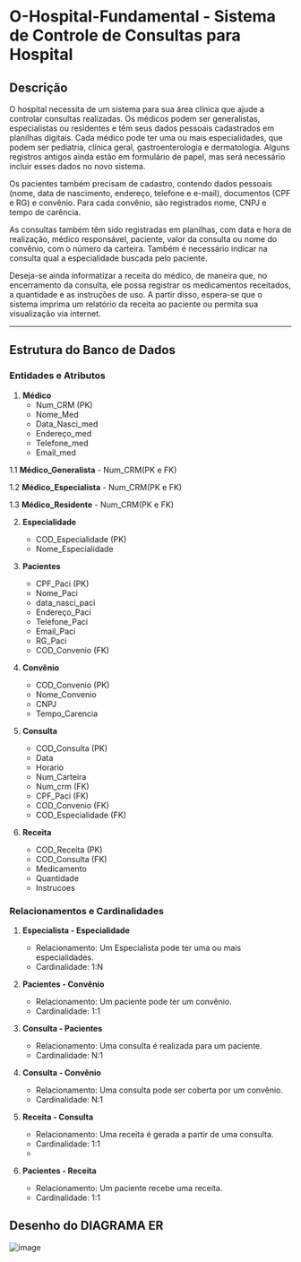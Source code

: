 # O-Hospital-Fundamental - Sistema de Controle de Consultas para Hospital

## Descrição

O hospital necessita de um sistema para sua área clínica que ajude a controlar consultas realizadas. Os médicos podem ser generalistas, especialistas ou residentes e têm seus dados pessoais cadastrados em planilhas digitais. Cada médico pode ter uma ou mais especialidades, que podem ser pediatria, clínica geral, gastroenterologia e dermatologia. Alguns registros antigos ainda estão em formulário de papel, mas será necessário incluir esses dados no novo sistema.

Os pacientes também precisam de cadastro, contendo dados pessoais (nome, data de nascimento, endereço, telefone e e-mail), documentos (CPF e RG) e convênio. Para cada convênio, são registrados nome, CNPJ e tempo de carência.

As consultas também têm sido registradas em planilhas, com data e hora de realização, médico responsável, paciente, valor da consulta ou nome do convênio, com o número da carteira. Também é necessário indicar na consulta qual a especialidade buscada pelo paciente.

Deseja-se ainda informatizar a receita do médico, de maneira que, no encerramento da consulta, ele possa registrar os medicamentos receitados, a quantidade e as instruções de uso. A partir disso, espera-se que o sistema imprima um relatório da receita ao paciente ou permita sua visualização via internet.


______________________________________________________________________________________________________________________________________________________________________________________________________________

## Estrutura do Banco de Dados

### Entidades e Atributos

1. **Médico**
   - Num_CRM (PK)
   - Nome_Med
   - Data_Nasci_med
   - Endereço_med
   - Telefone_med
   - Email_med

1.1 **Médico_Generalista**
      - Num_CRM(PK e FK)
      
1.2 **Médico_Especialista**
      - Num_CRM(PK e FK)
      
1.3 **Médico_Residente**
      - Num_CRM(PK e FK)

2. **Especialidade**
   - COD_Especialidade (PK)
   - Nome_Especialidade

3. **Pacientes**
   - CPF_Paci (PK)
   - Nome_Paci
   - data_nasci_paci
   - Endereço_Paci
   - Telefone_Paci
   - Email_Paci
   - RG_Paci
   - COD_Convenio (FK)

4. **Convênio**
   - COD_Convenio (PK)
   - Nome_Convenio
   - CNPJ
   - Tempo_Carencia

5. **Consulta**
   - COD_Consulta (PK)
   - Data
   - Horario
   - Num_Carteira
   - Num_crm (FK)
   - CPF_Paci (FK)
   - COD_Convenio (FK)
   - COD_Especialidade (FK)

6. **Receita**
   - COD_Receita (PK)
   - COD_Consulta (FK)
   - Medicamento
   - Quantidade
   - Instrucoes

### Relacionamentos e Cardinalidades

1. **Especialista - Especialidade**
   - Relacionamento: Um Especialista pode ter uma ou mais especialidades.
   - Cardinalidade: 1:N

2. **Pacientes - Convênio**
   - Relacionamento: Um paciente pode ter um convênio.
   - Cardinalidade: 1:1

3. **Consulta - Pacientes**
   - Relacionamento: Uma consulta é realizada para um paciente.
   - Cardinalidade: N:1

5. **Consulta - Convênio**
   - Relacionamento: Uma consulta pode ser coberta por um convênio.
   - Cardinalidade: N:1

6. **Receita - Consulta**
   - Relacionamento: Uma receita é gerada a partir de uma consulta.
   - Cardinalidade: 1:1
   - 
7. **Pacientes - Receita**
   - Relacionamento: Um paciente recebe uma receita.
   - Cardinalidade: 1:1


## Desenho do **DIAGRAMA ER** 
![image](https://github.com/user-attachments/assets/b332585f-fe42-46f1-b610-1e12103dbbb1)


